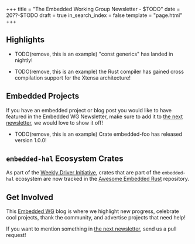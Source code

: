 +++
title = "The Embedded Working Group Newsletter - $TODO"
date = 20??-$TODO
draft = true
in_search_index = false
template = "page.html"
+++

<!-- TODO before release set `draft` to `false` and `in_search_index` to `true` -->

## Highlights

<!--
TODO Add news related to embedded Rust that are not about new crates releases here. Things that go here include:

    * Blog Posts
    * Proof of concepts
    * Product releases
    * Upstream changes/releases
-->

- TODO(remove, this is an example) "const generics" has landed in nightly!

- TODO(remove, this is an example) the Rust compiler has gained cross compilation support for the Xtensa architecture!

<!-- more -->

## Embedded Projects

<!--
TODO Add news about embedded projects here. Things that
go here include:

    * New crates
    * New releases of existing crates
    * Embedded Application releases
-->

If you have an embedded project or blog post you would like to have featured in the Embedded WG Newsletter, make sure to add it to [the next newsletter], we would love to show it off!

- TODO(remove, this is an example) Crate embedded-foo has released version 1.0.0!

<!-- LINK SECTION FOR HIGHLIGHTS AND EMBEDDED PROJECTS -->

<!--
TODO: Put all markdown links here for User names. Prefer
Github usernames, twitter handles, or blog URLs. If you
are submitting for yourself, please choose whatever link
you would like for yourself.
-->
[someusername]: https://github.com/...
[@sometwittername]: https://twitter.com/...

<!--
TODO: Put all links for content here.
-->
[embedded-foo 1.0.0 released]: https://example.com/blog/...

## `embedded-hal` Ecosystem Crates

As part of the [Weekly Driver Initiative], crates that are part of the `embedded-hal` ecosystem are now tracked in the [Awesome Embedded Rust] repository.

[Awesome Embedded Rust]: https://github.com/rust-embedded/awesome-embedded-rust
[Weekly Driver Initiative]: https://github.com/rust-embedded/wg/issues/39

## Get Involved

This [Embedded WG] blog is where we highlight new progress, celebrate cool projects, thank the community, and advertise projects that need help!

[Embedded WG]: https://github.com/rust-embedded/wg

<!-- TODO uncomment -->

<!-- Discuss on [#rust-embedded:matrix.org], [users.rust-lang.org], [on twitter], or [on reddit]! -->

<!-- [#rust-embedded:matrix.org]: https://matrix.to/#/#rust-embedded:matrix.org -->
<!-- [users.rust-lang.org]: https://example.org/#TODO -->
<!-- [on twitter]: https://example.org/#TODO -->
<!-- [on reddit]: https://example.org/#TODO -->

If you want to mention something in [the next newsletter], send us a pull request!

[the next newsletter]: https://github.com/rust-embedded/blog/edit/master/content/newsletter-next.md
